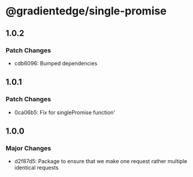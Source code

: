# @gradientedge/single-promise

## 1.0.2

### Patch Changes

- cdb6096: Bumped dependencies

## 1.0.1

### Patch Changes

- 0ca06b5: Fix for singlePromise function'

## 1.0.0

### Major Changes

- d2f87d5: Package to ensure that we make one request rather multiple identical requests
